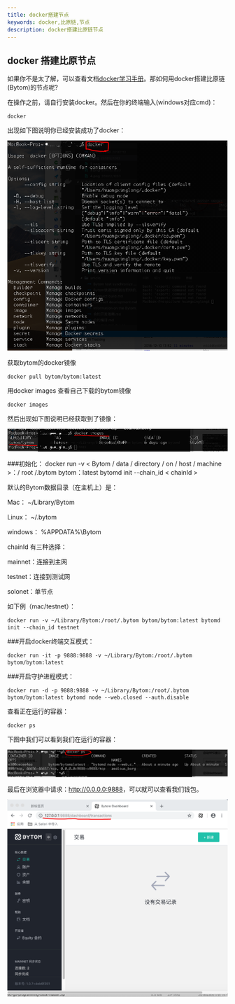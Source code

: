 ```yaml
---
title: docker搭建节点
keywords: docker,比原链,节点
description: docker搭建比原链节点
---
```


## docker 搭建比原节点

如果你不是太了解，可以查看文档[docker学习手册](http://www.runoob.com/docker/docker-tutorial.html)。那如何用docker搭建比原链(Bytom)的节点呢?

在操作之前，请自行安装docker。然后在你的终端输入(windows对应cmd)：
    
    docker
   
出现如下图说明你已经安装成功了docker：

![avatar](https://raw.githubusercontent.com/huangxinglong/picture/master/201812/1203/1.png)



获取bytom的docker镜像

    docker pull bytom/bytom:latest
 
用docker images 查看自己下载的bytom镜像  
     
    docker images
    
然后出现如下图说明已经获取到了镜像：

![avatar](https://raw.githubusercontent.com/huangxinglong/picture/master/201812/1203/4.png)



###初始化：
docker run -v < Bytom / data / directory / on / host / machine >：/ root /.bytom bytom：latest bytomd init --chain_id < chainId >

默认的Bytom数据目录（在主机上）是：

Mac： ~/Library/Bytom

Linux： ~/.bytom

windows： %APPDATA%\Bytom

chainId 有三种选择：

mainnet：连接到主网

testnet：连接到测试网

solonet：单节点

如下例（mac/testnet）：

    docker run -v ~/Library/Bytom:/root/.bytom bytom/bytom:latest bytomd init --chain_id testnet
  
###开启docker终端交互模式：
 
    docker run -it -p 9888:9888 -v ~/Library/Bytom:/root/.bytom bytom/bytom:latest

###开启守护进程模式：
 
    docker run -d -p 9888:9888 -v ~/Library/Bytom:/root/.bytom bytom/bytom:latest bytomd node --web.closed --auth.disable
    
 查看正在运行的容器：
 
    docker ps
  
 下图中我们可以看到我们在运行的容器：
 
 ![avatar](https://github.com/huangxinglong/picture/raw/master/201812/1203/2.png)
  
    
 最后在浏览器中请求：<http://0.0.0.0:9888>，可以就可以查看我们钱包。
 
 ![avatar](https://raw.githubusercontent.com/huangxinglong/picture/master/201812/1203/3.png)